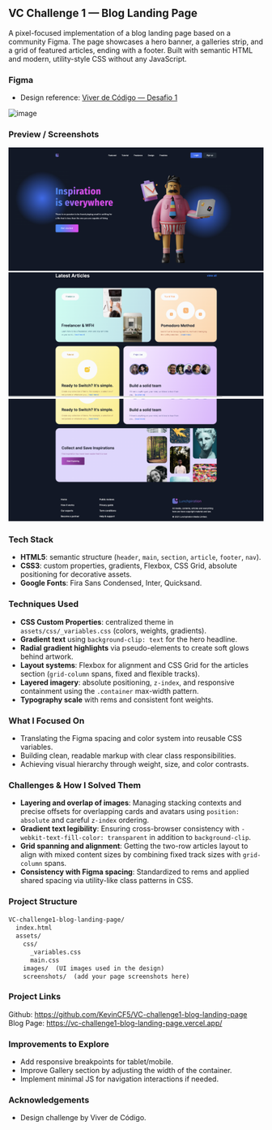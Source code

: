## VC Challenge 1 — Blog Landing Page

A pixel-focused implementation of a blog landing page based on a community Figma. The page showcases a hero banner, a galleries strip, and a grid of featured articles, ending with a footer. Built with semantic HTML and modern, utility-style CSS without any JavaScript.

### Figma

- Design reference: [Viver de Código — Desafio 1](https://www.figma.com/design/JNpSqGAx3mQb5PDMlmX849/Viver-de-Código---Desafio--1---21-04-a-27-04?t=uwexw2KpqqDyuLVb-1)

<img width="365" height="845" alt="image" src="https://github.com/user-attachments/assets/2749e6be-57f8-48ba-94d5-47a750309703" />

### Preview / Screenshots

![Hero (desktop)](assets/images/screenshots/hero-desktop.png)
![Articles grid (desktop)](assets/images/screenshots/articles-desktop.png)
![Footer (desktop)](assets/images/screenshots/footer-desktop.png)

### Tech Stack

- **HTML5**: semantic structure (`header`, `main`, `section`, `article`, `footer`, `nav`).
- **CSS3**: custom properties, gradients, Flexbox, CSS Grid, absolute positioning for decorative assets.
- **Google Fonts**: Fira Sans Condensed, Inter, Quicksand.

### Techniques Used

- **CSS Custom Properties**: centralized theme in `assets/css/_variables.css` (colors, weights, gradients).
- **Gradient text** using `background-clip: text` for the hero headline.
- **Radial gradient highlights** via pseudo-elements to create soft glows behind artwork.
- **Layout systems**: Flexbox for alignment and CSS Grid for the articles section (`grid-column` spans, fixed and flexible tracks).
- **Layered imagery**: absolute positioning, `z-index`, and responsive containment using the `.container` max-width pattern.
- **Typography scale** with rems and consistent font weights.

### What I Focused On

- Translating the Figma spacing and color system into reusable CSS variables.
- Building clean, readable markup with clear class responsibilities.
- Achieving visual hierarchy through weight, size, and color contrasts.

### Challenges & How I Solved Them

- **Layering and overlap of images**: Managing stacking contexts and precise offsets for overlapping cards and avatars using `position: absolute` and careful `z-index` ordering.
- **Gradient text legibility**: Ensuring cross-browser consistency with `-webkit-text-fill-color: transparent` in addition to `background-clip`.
- **Grid spanning and alignment**: Getting the two-row articles layout to align with mixed content sizes by combining fixed track sizes with `grid-column` spans.
- **Consistency with Figma spacing**: Standardized to rems and applied shared spacing via utility-like class patterns in CSS.

### Project Structure

```
VC-challenge1-blog-landing-page/
  index.html
  assets/
    css/
      _variables.css
      main.css
    images/  (UI images used in the design)
    screenshots/  (add your page screenshots here)
```

### Project Links

Github: https://github.com/KevinCF5/VC-challenge1-blog-landing-page
Blog Page: https://vc-challenge1-blog-landing-page.vercel.app/

### Improvements to Explore

- Add responsive breakpoints for tablet/mobile.
- Improve Gallery section by adjusting the width of the container.
- Implement minimal JS for navigation interactions if needed.

### Acknowledgements

- Design challenge by Viver de Código.

